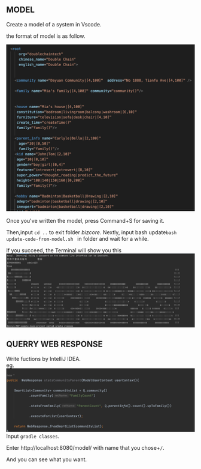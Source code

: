 ## MODEL ##
Create a model of a system in Vscode.  

the format of model is as follow.  

![](images/model-format.png)


Once you've written the model, press Command+S for saving it.  

Then,input `cd ..` to exit folder *bizcore*. Nextly, input bash update`bash update-code-from-model.sh ` in folder and wait for a while. 

If you succeed, the Terminal will show you this  
![](images/sucess.png)






## QUERRY WEB RESPONSE ##

Write fuctions by IntelliJ IDEA.  
eg.
![](images/function-example.png)  
Input `gradle classes`. 


Enter http://localhost:8080/model/ with name that you chose+`/`.  

And you can see what you want. 



## 










